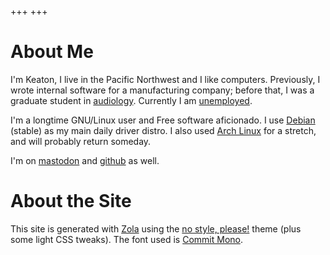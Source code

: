 +++
+++

# About Me
I'm Keaton, I live in the Pacific Northwest and I like computers. Previously, I wrote internal software for a manufacturing company; before that, I was a graduate student in [audiology](https://en.wikipedia.org/wiki/Audiology). Currently I am [unemployed](/resume).

I'm a longtime GNU/Linux user and Free software aficionado. I use [Debian](https://www.debian.org/) (stable) as my main daily driver distro. I also used [Arch Linux](https://archlinux.org/) for a stretch, and will probably return someday. 

I'm on [mastodon](https://social.lol/@keagud) and [github](https://github.com/keagud) as well.

# About the Site

This site is generated with [Zola](https://www.getzola.org) using the [no style, please!](https://gitlab.com/atgumx/no-style-please) theme (plus some light CSS tweaks). The font used is [Commit Mono](https://commitmono.com/).

